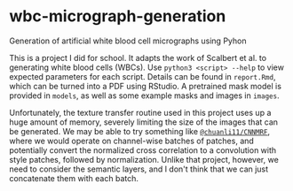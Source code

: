 # wbc-micrograph-generation
Generation of artificial white blood cell micrographs using Pyhon

This is a project I did for school. It adapts the work of Scalbert et al. to generating white blood cells (WBCs). Use `python3 <script> --help` to view expected parameters for each script. Details can be found in `report.Rmd`, which can be turned into a PDF using RStudio. A pretrained mask model is provided in `models`, as well as some example masks and images in `images`.

Unfortunately, the texture transfer routine used in this project uses up a huge amount of memory, severely limiting the size of the images that can be generated. We may be able to try something like [`@chuanli11/CNNMRF`](https://github.com/chuanli11/CNNMRF), where we would operate on channel-wise batches of patches, and potentially convert the normalized cross correlation to a convolution with style patches, followed by normalization. Unlike that project, however, we need to consider the semantic layers, and I don't think that we can just concatenate them with each batch.
